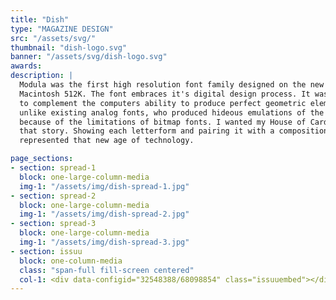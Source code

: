 ```yaml
---
title: "Dish"
type: "MAGAZINE DESIGN"
src: "/assets/svg/"
thumbnail: "dish-logo.svg"
banner: "/assets/svg/dish-logo.svg"
awards:
description: |
  Modula was the first high resolution font family designed on the new Apple
  Macintosh 512K. The font embraces it's digital design process. It was designed
  to complement the computers ability to produce perfect geometric elements
  unlike existing analog fonts, who produced hideous emulations of the original
  because of the limitations of bitmap fonts. I wanted my House of Cards to tell
  that story. Showing each letterform and pairing it with a composition that
  represented that new age of technology.

page_sections:
- section: spread-1
  block: one-large-column-media
  img-1: "/assets/img/dish-spread-1.jpg"
- section: spread-2
  block: one-large-column-media
  img-1: "/assets/img/dish-spread-2.jpg"
- section: spread-3
  block: one-large-column-media
  img-1: "/assets/img/dish-spread-3.jpg"
- section: issuu
  block: one-column-media
  class: "span-full fill-screen centered"
  col-1: <div data-configid="32548388/68098854" class="issuuembed"></div><script type="text/javascript" src="//e.issuu.com/embed.js" async="true"></script>
---
```

